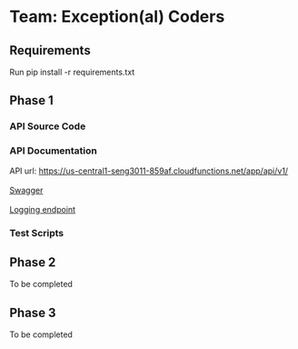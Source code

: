 # Team: Exception(al) Coders

## Requirements

Run
pip install -r requirements.txt

## Phase 1

### API Source Code

### API Documentation
 API url: https://us-central1-seng3011-859af.cloudfunctions.net/app/api/v1/
 <br></br>
 <a href="https://app.swaggerhub.com/apis-docs/saurabhacharya24/ExceptionalCoders/1.0.0#/" target="_blank">Swagger</a>
 <br></br>
  <a href="https://us-central1-seng3011-859af.cloudfunctions.net/app/api/v1/logs" target="_blank">Logging endpoint</a>
### Test Scripts

## Phase 2

To be completed

## Phase 3
To be completed
